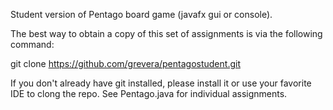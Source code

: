 
Student version of Pentago board game (javafx gui or console).

The best way to obtain a copy of this set of assignments is via the following command:

git clone https://github.com/grevera/pentagostudent.git

If you don't already have git installed, please install it or use your favorite IDE to clong the repo. See Pentago.java for individual assignments.

